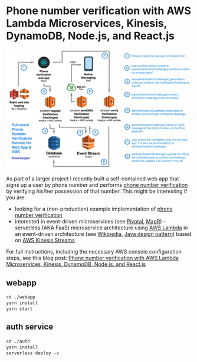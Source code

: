 # Phone number verification with AWS Lambda Microservices, Kinesis, DynamoDB, Node.js, and React.js

![AWS Lambda + CloudFront + Kinesis + DynamoDB architecture — phone number verification Web App & SMS](docs/phone-verification.png)

As part of a larger project I recently built a self-contained web app that signs up a user by phone number and performs [phone number verification](https://en.wikipedia.org/wiki/Telephone_number_verification) by verifying his/her possession of that number. This might be interesting if you are:
- looking for a (non-production) example implementation of [phone number verification](https://en.wikipedia.org/wiki/Telephone_number_verification)
- interested in event-driven microservices (see [Pivotal](https://content.pivotal.io/blog/messaging-patterns-for-event-driven-microservices), [MapR](https://www.google.com/url?sa=t&rct=j&q=&esrc=s&source=web&cd=1&ved=0ahUKEwjHm5_0sarWAhVEKiYKHdmyAX4QFggoMAA&url=https%3A%2F%2Fmapr.com%2Fblog%2Fevent-driven-microservices-patterns%2F&usg=AFQjCNEB28EtCwymkT9oDHULByhKXRjn3A)) - serverless (AKA FaaS) microservice architecture using [AWS Lambda](https://aws.amazon.com/lambda/) in an event-driven architecture (see [Wikipedia](https://en.wikipedia.org/wiki/Event-driven_architecture), [Java design pattern](https://github.com/iluwatar/java-design-patterns/tree/master/event-driven-architecture)) based on [AWS Kinesis Streams](https://docs.aws.amazon.com/streams/latest/dev/introduction.html)

For full instructions, including the necessary AWS console configuration steps, see this blog post: [Phone number verification with AWS Lambda Microservices, Kinesis, DynamoDB, Node.js, and React.js](https://medium.com/@marksoper/phone-number-verification-with-aws-lambda-microservices-kinesis-dynamodb-node-js-and-react-js-bba0eb08ef92)

## webapp

```
cd ./webapp
yarn install
yarn start
```

## auth service

```
cd ./auth
yarn install
serverless deploy -v
```